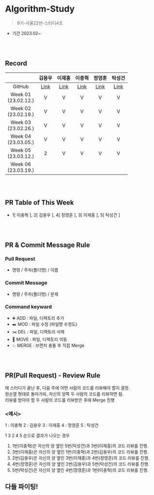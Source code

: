 # Algorithm-Study
> 9기-서울22반-스터디4조
- 기간 2023.02~

<br></br>

## Record
|  | 김용우 | 이재홍 | 이충혁 | 정영훈 | 탁성건 |
| :---: | :---: | :---: | :---: | :---: | :---: |
| GitHub | [Link](https://github.com/soybean33) | [Link](https://github.com/h78749891) | [Link](https://github.com/chyuk98) | [Link](https://github.com/ChocoBreeze) | [Link](https://github.com/profornnan) |
| Week 01</br>(23.02.12.) | V | V | V | V | V |
| Week 02</br>(23.02.19.) | V | V | V | V | V |
| Week 03</br>(23.02.26.) | V | V | V | V | V |
| Week 04</br>(23.03.05.) | V | V | V | V | V |
| Week 05</br>(23.03.12.) | 2 | V | V | V | V |
| Week 06</br>(23.03.19.) | | | | | |

<br></br>

## PR Table of This Week
- 1[ 이충혁 ], 2[ 김용우 ], 4[ 정영훈 ], 3[ 이재홍 ], 5[ 탁성건 ]

<br></br>

## PR & Commit Message Rule

### Pull Request
- 명령 / 주차(폴더명) / 이름

### Commit Message
- 명령 / 주차(폴더명) / 문제

### Command keyward
- :heavy_plus_sign: ADD : 파일, 디렉토리 추가
- :black_nib: MOD : 파일 수정 (파일명 수정도)
- :scissors: DEL : 파일, 디렉토리 삭제
- :open_file_folder: MOVE : 파일, 디렉토리 이동
- :boom: MERGE : 브랜치 충돌 후 직접 Merge

<br></br>

## PR(Pull Request) - Review Rule
매 스터디가 끝난 후, 다음 주에 어떤 사람의 코드를 리뷰해야 할지 결정. </br>
원순열 형태로 돌아가되, 자신의 양쪽 두 사람의 코드를 리뷰하면 됨. </br>
리뷰를 받아야 할 두 사람의 코드를 리뷰받은 후에 Merge 진행 </br>

### <예시>
1 : 이충혁 
2 : 김용우
3 : 이재홍
4 : 정영훈
5 : 탁성건

1 3 2 4 5 순으로 결과가 나오는 경우 </br>
1. 1번(이충혁)은 자신의 양 옆인 5번(탁성건)과 3번(이재홍)의 코드 리뷰를 진행. </br>
2. 3번(이재홍)은 자신의 양 옆인 1번(이충혁)과 2번(김용우)의 코드 리뷰를 진행. </br>
3. 2번(김용우)은 자신의 양 옆인 3번(이재홍)과 4번(정영훈)의 코드 리뷰를 진행. </br>
4. 4번(정영훈)은 자신의 양 옆인 2번(김용우)과 5번(탁성건)의 코드 리뷰를 진행. </br>
5. 5번(탁성건)은 자신의 양 옆인 4번(정영훈)과 1번(이충혁)의 코드 리뷰를 진행. </br>



## 다들 파이팅!
